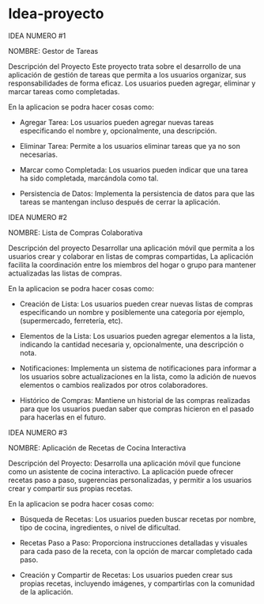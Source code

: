 # Idea-proyecto
IDEA NUMERO #1
<p>
NOMBRE: Gestor de Tareas
</p>
Descripción del Proyecto
Este proyecto trata sobre el desarrollo de una aplicación de gestión de tareas que permita a los usuarios organizar,
sus responsabilidades de forma eficaz. Los usuarios pueden agregar, eliminar y marcar tareas como completadas.

<p>
En la aplicacion se podra hacer cosas como:
</p>

-  Agregar Tarea:
Los usuarios pueden agregar nuevas tareas especificando el nombre y, opcionalmente, una descripción.

- Eliminar Tarea:
Permite a los usuarios eliminar tareas que ya no son necesarias.

- Marcar como Completada:
Los usuarios pueden indicar que una tarea ha sido completada, marcándola como tal.

- Persistencia de Datos:
Implementa la persistencia de datos para que las tareas se mantengan incluso después de cerrar la aplicación.<p>
</p>

IDEA NUMERO #2
<p>
NOMBRE: Lista de Compras Colaborativa
</p>
Descripción del proyecto
Desarrollar una aplicación móvil que permita a los usuarios crear y colaborar en listas de compras compartidas,
La aplicación facilita la coordinación entre los miembros del hogar o grupo para mantener actualizadas las listas de compras.
<p>
En la aplicacion se podra hacer cosas como:
</p>

- Creación de Lista:
Los usuarios pueden crear nuevas listas de compras especificando un nombre y posiblemente una categoría por ejemplo,(supermercado, ferretería, etc).

-  Elementos de la Lista:
Los usuarios pueden agregar elementos a la lista, indicando la cantidad necesaria y, opcionalmente, una descripción o nota.

- Notificaciones:
Implementa un sistema de notificaciones para informar a los usuarios sobre actualizaciones en la lista, como la adición de nuevos elementos o cambios realizados por otros colaboradores.

- Histórico de Compras:
Mantiene un historial de las compras realizadas para que los usuarios puedan saber que compras hicieron en el pasado para hacerlas en el futuro.

IDEA NUMERO #3
<p>
NOMBRE: Aplicación de Recetas de Cocina Interactiva
</p>

Descripción del Proyecto:
Desarrolla una aplicación móvil que funcione como un asistente de cocina interactivo. La aplicación puede ofrecer recetas paso a paso, sugerencias personalizadas, y permitir a los usuarios crear y compartir sus propias recetas.
<p>
En la aplicacion se podra hacer cosas como:
</p>

- Búsqueda de Recetas:
Los usuarios pueden buscar recetas por nombre, tipo de cocina, ingredientes, o nivel de dificultad.

- Recetas Paso a Paso:
Proporciona instrucciones detalladas y visuales para cada paso de la receta, con la opción de marcar completado cada paso.

- Creación y Compartir de Recetas:
Los usuarios pueden crear sus propias recetas, incluyendo imágenes, y compartirlas con la comunidad de la aplicación.


